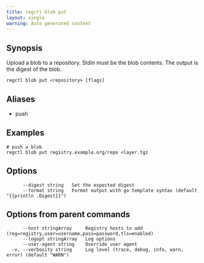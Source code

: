 ```yaml
---
title: regctl blob put
layout: single
warning: Auto generated content
---
```


## Synopsis

Upload a blob to a repository. Stdin must be the blob contents. The output
is the digest of the blob.

```shell
regctl blob put <repository> [flags]
```

## Aliases

- push

## Examples

```shell
# push a blob
regctl blob put registry.example.org/repo <layer.tgz
```

## Options

```text
      --digest string   Set the expected digest
      --format string   Format output with go template syntax (default "{{println .Digest}}")
```

## Options from parent commands

```text
      --host stringArray     Registry hosts to add (reg=registry,user=username,pass=password,tls=enabled)
      --logopt stringArray   Log options
      --user-agent string    Override user agent
  -v, --verbosity string     Log level (trace, debug, info, warn, error) (default "WARN")
```
